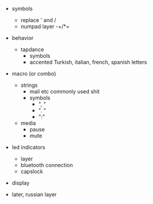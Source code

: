 - symbols
  - replace ' and /
  - numpad layer -+/*=
- behavior
  - tapdance
    - symbols
    - accented Turkish, italian, french, spanish letters 
- macro (or combo)
  - strings
    - mail etc commonly used shit
    - symbols
      - ", " 
      - ". " 
      - ":" 
  - media
    - pause
    - mute
- led indicators
  - layer
  - bluetooth connection
  - capslock

- display
- later, russian layer